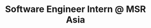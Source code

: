 ---
layout: page
title: Software Engineer Intern @ MSR Asia
description: |
 Software Analytics Group, Jan. 2019 -- July 2019
 Manager and Mentor:: Qingwei Lin, Bo Qiao
 · Developed a general pipeline for anomaly detection algorithms.
 · Refactored existing logic to incorporate it into this new pipeline.
 · Efficiently parallelize an anomaly detection algorithm in Java.
importance: 5
category: intern
---